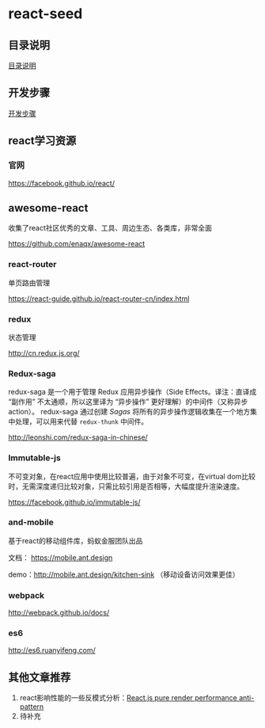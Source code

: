 # react-seed

## 目录说明

[目录说明](./docs/dev.md#文件目录结构)

## 开发步骤

[开发步骤](./docs/dev.md#开发步骤)

## react学习资源

### 官网

https://facebook.github.io/react/

## awesome-react

收集了react社区优秀的文章、工具、周边生态、各类库，非常全面

https://github.com/enaqx/awesome-react

### react-router

单页路由管理

https://react-guide.github.io/react-router-cn/index.html

### redux

状态管理

http://cn.redux.js.org/

### Redux-saga

redux-saga 是一个用于管理 Redux 应用异步操作（Side Effects。译注：直译成 “副作用” 不太通顺，所以这里译为 “异步操作” 更好理解）的中间件（又称异步 action）。 redux-saga 通过创建 *Sagas* 将所有的异步操作逻辑收集在一个地方集中处理，可以用来代替 `redux-thunk` 中间件。

http://leonshi.com/redux-saga-in-chinese/

### Immutable-js 

不可变对象，在react应用中使用比较普遍，由于对象不可变，在virtual dom比较时，无需深度递归比较对象，只需比较引用是否相等，大幅度提升渲染速度。

https://facebook.github.io/immutable-js/

### and-mobile

基于react的移动组件库，蚂蚁金服团队出品

文档： https://mobile.ant.design

demo：http://mobile.ant.design/kitchen-sink （移动设备访问效果更佳）

### webpack

http://webpack.github.io/docs/

### es6

http://es6.ruanyifeng.com/



## 其他文章推荐

1. react影响性能的一些反模式分析：[React.js pure render performance anti-pattern](https://medium.com/@esamatti/react-js-pure-render-performance-anti-pattern-fb88c101332f#.kdu55n4xc) 
2. 待补充
